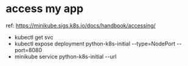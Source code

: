 # access my app
ref: https://minikube.sigs.k8s.io/docs/handbook/accessing/
- kubectl get svc
- kubectl expose deployment python-k8s-initial --type=NodePort --port=8080
- minikube service python-k8s-initial --url
